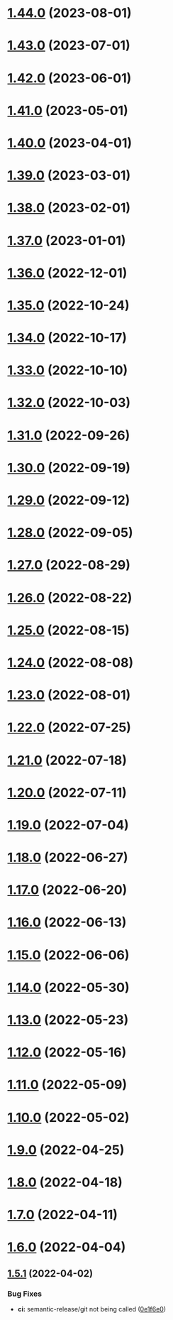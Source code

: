 # [1.44.0](https://github.com/fdebijl/pog/compare/v1.43.0...v1.44.0) (2023-08-01)

# [1.43.0](https://github.com/fdebijl/pog/compare/v1.42.0...v1.43.0) (2023-07-01)

# [1.42.0](https://github.com/fdebijl/pog/compare/v1.41.0...v1.42.0) (2023-06-01)

# [1.41.0](https://github.com/fdebijl/pog/compare/v1.40.0...v1.41.0) (2023-05-01)

# [1.40.0](https://github.com/fdebijl/pog/compare/v1.39.0...v1.40.0) (2023-04-01)

# [1.39.0](https://github.com/fdebijl/pog/compare/v1.38.0...v1.39.0) (2023-03-01)

# [1.38.0](https://github.com/fdebijl/pog/compare/v1.37.0...v1.38.0) (2023-02-01)

# [1.37.0](https://github.com/fdebijl/pog/compare/v1.36.0...v1.37.0) (2023-01-01)

# [1.36.0](https://github.com/fdebijl/pog/compare/v1.35.0...v1.36.0) (2022-12-01)

# [1.35.0](https://github.com/fdebijl/pog/compare/v1.34.0...v1.35.0) (2022-10-24)

# [1.34.0](https://github.com/fdebijl/pog/compare/v1.33.0...v1.34.0) (2022-10-17)

# [1.33.0](https://github.com/fdebijl/pog/compare/v1.32.0...v1.33.0) (2022-10-10)

# [1.32.0](https://github.com/fdebijl/pog/compare/v1.31.0...v1.32.0) (2022-10-03)

# [1.31.0](https://github.com/fdebijl/pog/compare/v1.30.0...v1.31.0) (2022-09-26)

# [1.30.0](https://github.com/fdebijl/pog/compare/v1.29.0...v1.30.0) (2022-09-19)

# [1.29.0](https://github.com/fdebijl/pog/compare/v1.28.0...v1.29.0) (2022-09-12)

# [1.28.0](https://github.com/fdebijl/pog/compare/v1.27.0...v1.28.0) (2022-09-05)

# [1.27.0](https://github.com/fdebijl/pog/compare/v1.26.0...v1.27.0) (2022-08-29)

# [1.26.0](https://github.com/fdebijl/pog/compare/v1.25.0...v1.26.0) (2022-08-22)

# [1.25.0](https://github.com/fdebijl/pog/compare/v1.24.0...v1.25.0) (2022-08-15)

# [1.24.0](https://github.com/fdebijl/pog/compare/v1.23.0...v1.24.0) (2022-08-08)

# [1.23.0](https://github.com/fdebijl/pog/compare/v1.22.0...v1.23.0) (2022-08-01)

# [1.22.0](https://github.com/fdebijl/pog/compare/v1.21.0...v1.22.0) (2022-07-25)

# [1.21.0](https://github.com/fdebijl/pog/compare/v1.20.0...v1.21.0) (2022-07-18)

# [1.20.0](https://github.com/fdebijl/pog/compare/v1.19.0...v1.20.0) (2022-07-11)

# [1.19.0](https://github.com/fdebijl/pog/compare/v1.18.0...v1.19.0) (2022-07-04)

# [1.18.0](https://github.com/fdebijl/pog/compare/v1.17.0...v1.18.0) (2022-06-27)

# [1.17.0](https://github.com/fdebijl/pog/compare/v1.16.0...v1.17.0) (2022-06-20)

# [1.16.0](https://github.com/fdebijl/pog/compare/v1.15.0...v1.16.0) (2022-06-13)

# [1.15.0](https://github.com/fdebijl/pog/compare/v1.14.0...v1.15.0) (2022-06-06)

# [1.14.0](https://github.com/fdebijl/pog/compare/v1.13.0...v1.14.0) (2022-05-30)

# [1.13.0](https://github.com/fdebijl/pog/compare/v1.12.0...v1.13.0) (2022-05-23)

# [1.12.0](https://github.com/fdebijl/pog/compare/v1.11.0...v1.12.0) (2022-05-16)

# [1.11.0](https://github.com/fdebijl/pog/compare/v1.10.0...v1.11.0) (2022-05-09)

# [1.10.0](https://github.com/fdebijl/pog/compare/v1.9.0...v1.10.0) (2022-05-02)

# [1.9.0](https://github.com/fdebijl/pog/compare/v1.8.0...v1.9.0) (2022-04-25)

# [1.8.0](https://github.com/fdebijl/pog/compare/v1.7.0...v1.8.0) (2022-04-18)

# [1.7.0](https://github.com/fdebijl/pog/compare/v1.6.0...v1.7.0) (2022-04-11)

# [1.6.0](https://github.com/fdebijl/pog/compare/v1.5.1...v1.6.0) (2022-04-04)

## [1.5.1](https://github.com/fdebijl/pog/compare/v1.5.0...v1.5.1) (2022-04-02)


### Bug Fixes

* **ci:** semantic-release/git not being called ([0e1f6e0](https://github.com/fdebijl/pog/commit/0e1f6e0097c40369b07e001b92f05fdec31a7868))
